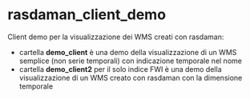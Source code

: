 # rasdaman_client_demo
Client demo per la visualizzazione dei WMS creati con rasdaman:

- cartella **demo_client** è una demo della visualizzazione di un WMS semplice (non serie temporali) con indicazione temporale nel nome
- cartella **demo_client2** per il solo indice FWI è una demo della visualizzazione di un WMS creato con rasdaman con la dimensione temporale
